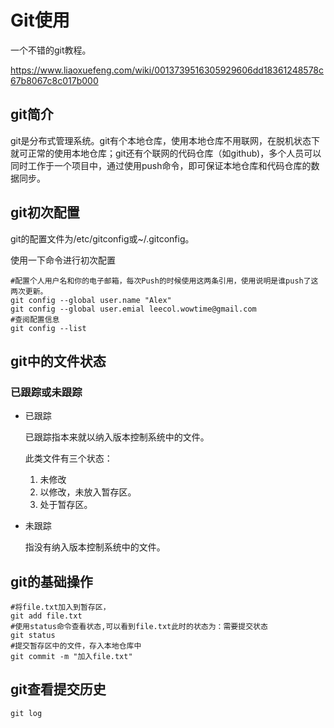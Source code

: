 # Git使用

一个不错的git教程。

https://www.liaoxuefeng.com/wiki/0013739516305929606dd18361248578c67b8067c8c017b000

## git简介

git是分布式管理系统。git有个本地仓库，使用本地仓库不用联网，在脱机状态下就可正常的使用本地仓库；git还有个联网的代码仓库（如github)，多个人员可以同时工作于一个项目中，通过使用push命令，即可保证本地仓库和代码仓库的数据同步。

## git初次配置

git的配置文件为/etc/gitconfig或~/.gitconfig。

使用一下命令进行初次配置

```
#配置个人用户名和你的电子邮箱，每次Push的时候使用这两条引用，使用说明是谁push了这两次更新。
git config --global user.name "Alex"
git config --global user.emial leecol.wowtime@gmail.com
#查阅配置信息
git config --list
```

## git中的文件状态

### 已跟踪或未跟踪

- 已跟踪

  已跟踪指本来就以纳入版本控制系统中的文件。

  此类文件有三个状态：

  1. 未修改
  2. 以修改，未放入暂存区。
  3. 处于暂存区。

- 未跟踪

  指没有纳入版本控制系统中的文件。

## git的基础操作

```git add file.txt
#将file.txt加入到暂存区，
git add file.txt
#使用status命令查看状态,可以看到file.txt此时的状态为：需要提交状态
git status
#提交暂存区中的文件，存入本地仓库中
git commit -m "加入file.txt"
```

## git查看提交历史

```
git log
```